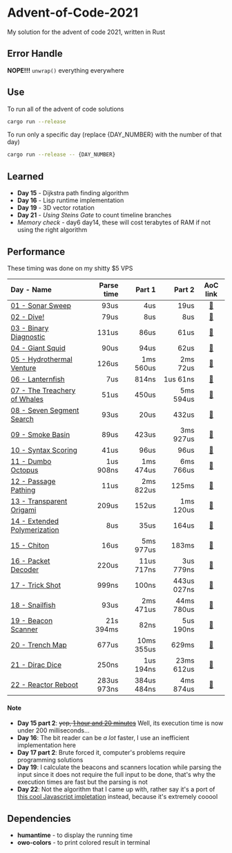 # Advent-of-Code-2021
My solution for the advent of code 2021, written in Rust

## Error Handle
**NOPE!!!** `unwrap()` everything everywhere

## Use
To run all of the advent of code solutions
```sh
cargo run --release
```
To run only a specific day (replace {DAY_NUMBER} with the number of that day)
```sh
cargo run --release -- {DAY_NUMBER}
```

## Learned

- **Day 15** - Dijkstra path finding algorithm
- **Day 16** - Lisp runtime implementation
- **Day 19** - 3D vector rotation
- **Day 21** - *Using Steins Gate* to count timeline branches
- *Memory check* - day6 day14, these will cost terabytes of RAM if not using the right algorithm

## Performance

These timing was done on my shitty $5 VPS

| Day - Name | Parse time | Part 1 | Part 2 | AoC link |
| :--------- | ---------: | -----: | -----: | :------: |
| [01 - Sonar Sweep](/src/day01.rs) | 93us | 4us | 19us | [🔗](https://adventofcode.com/2021/day/1) |
| [02 - Dive!](/src/day02.rs) | 79us | 8us | 8us | [🔗](https://adventofcode.com/2021/day/2) |
| [03 - Binary Diagnostic](/src/day03.rs) | 131us | 86us | 61us | [🔗](https://adventofcode.com/2021/day/3) |
| [04 - Giant Squid](/src/day04.rs) | 90us | 94us | 62us | [🔗](https://adventofcode.com/2021/day/4) |
| [05 - Hydrothermal Venture](/src/day05.rs) | 126us | 1ms 560us | 2ms 72us | [🔗](https://adventofcode.com/2021/day/5) |
| [06 - Lanternfish](/src/day06.rs) | 7us | 814ns | 1us 61ns | [🔗](https://adventofcode.com/2021/day/6) |
| [07 - The Treachery of Whales](/src/day07.rs) | 51us | 450us | 5ms 594us | [🔗](https://adventofcode.com/2021/day/7) |
| [08 - Seven Segment Search](/src/day08.rs) | 93us | 20us | 432us | [🔗](https://adventofcode.com/2021/day/8) |
| [09 - Smoke Basin](/src/day09.rs) | 89us | 423us | 3ms 927us | [🔗](https://adventofcode.com/2021/day/9) |
| [10 - Syntax Scoring](/src/day10.rs) | 41us | 96us | 96us | [🔗](https://adventofcode.com/2021/day/10) |
| [11 - Dumbo Octopus](/src/day11.rs) | 1us 908ns | 1ms 474us | 6ms 766us | [🔗](https://adventofcode.com/2021/day/11) |
| [12 - Passage Pathing](/src/day12.rs) | 11us | 2ms 822us | 125ms | [🔗](https://adventofcode.com/2021/day/12) |
| [13 - Transparent Origami](/src/day13.rs) | 209us | 152us | 1ms 120us | [🔗](https://adventofcode.com/2021/day/13) |
| [14 - Extended Polymerization](/src/day14.rs) | 8us | 35us | 164us | [🔗](https://adventofcode.com/2021/day/14) |
| [15 - Chiton](/src/day15.rs) | 16us | 5ms 977us | 183ms | [🔗](https://adventofcode.com/2021/day/15) |
| [16 - Packet Decoder](/src/day16.rs) | 220us | 11us 717ns | 3us 779ns | [🔗](https://adventofcode.com/2021/day/16) |
| [17 - Trick Shot](/src/day17.rs) | 999ns | 100ns | 443us 027ns | [🔗](https://adventofcode.com/2021/day/17) |
| [18 - Snailfish](/src/day18.rs) | 93us | 2ms 471us | 44ms 780us | [🔗](https://adventofcode.com/2021/day/18) |
| [19 - Beacon Scanner](/src/day19.rs) | 21s 394ms | 82ns | 5us 190ns | [🔗](https://adventofcode.com/2021/day/19) |
| [20 - Trench Map](/src/day20.rs) | 677us | 10ms 355us | 629ms | [🔗](https://adventofcode.com/2021/day/20) |
| [21 - Dirac Dice](/src/day21.rs) | 250ns | 1us 194ns | 23ms 612us | [🔗](https://adventofcode.com/2021/day/21) |
| [22 - Reactor Reboot](/src/day22.rs) | 283us 973ns | 384us 484ns | 4ms 874us | [🔗](https://adventofcode.com/2021/day/22) |

#### Note
- **Day 15 part 2**: ~~yep, [1 hour and 20 minutes](https://imgur.com/a/yAlGIHN)~~ Well, its execution time is now under 200 milliseconds...
- **Day 16**: The bit reader can be *a lot* faster, I use an inefficient implementation here
- **Day 17 part 2**: Brute forced it, computer's problems require programming solutions
- **Day 19**: I calculate the beacons and scanners location while parsing the input since it does not require the full input to be done, that's why the execution times are fast but the parsing is not
- **Day 22**: Not the algorithm that I came up with, rather say it's a port of [this cool Javascript impletation](https://www.reddit.com/r/adventofcode/comments/rlxhmg/2021_day_22_solutions/hpjbx3t/) instead, because it's extremely cooool

## Dependencies
- **humantime** - to display the running time
- **owo-colors** - to print colored result in terminal
